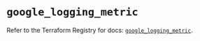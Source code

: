 # `google_logging_metric`

Refer to the Terraform Registry for docs: [`google_logging_metric`](https://registry.terraform.io/providers/hashicorp/google-beta/6.11.2/docs/resources/google_logging_metric).
